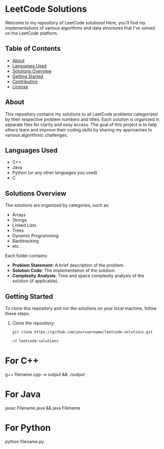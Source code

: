 # LeetCode Solutions

Welcome to my repository of LeetCode solutions! Here, you'll find my implementations of various algorithms and data structures that I've solved on the LeetCode platform.

## Table of Contents

- [About](#about)
- [Languages Used](#languages-used)
- [Solutions Overview](#solutions-overview)
- [Getting Started](#getting-started)
- [Contributing](#contributing)
- [License](#license)

## About

This repository contains my solutions to all LeetCode problems categorized by their respective problem numbers and titles. Each solution is organized in separate files for clarity and easy access. The goal of this project is to help others learn and improve their coding skills by sharing my approaches to various algorithmic challenges.

## Languages Used

- C++
- Java
- Python (or any other languages you used)
- C

## Solutions Overview

The solutions are organized by categories, such as:

- Arrays
- Strings
- Linked Lists
- Trees
- Dynamic Programming
- Backtracking
- etc.

Each folder contains:
- **Problem Statement**: A brief description of the problem.
- **Solution Code**: The implementation of the solution.
- **Complexity Analysis**: Time and space complexity analysis of the solution (if applicable).

## Getting Started

To clone this repository and run the solutions on your local machine, follow these steps:

1. Clone the repository:
   ```bash
   git clone https://github.com/yourusername/leetcode-solutions.git

   cd leetcode-solutions


# For C++
g++ filename.cpp -o output && ./output

# For Java
javac Filename.java && java Filename

# For Python
python filename.py
